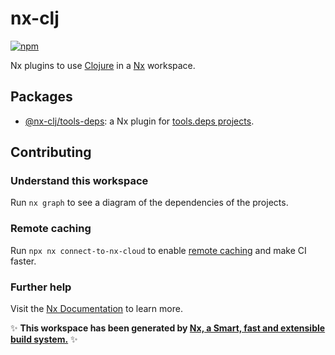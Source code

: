 # nx-clj

[![npm](https://img.shields.io/npm/v/@nx-clj/nx-clj?style=flat-square)](https://www.npmjs.com/package/@nx-clj/nx-clj)

Nx plugins to use [Clojure](clojure.org/) in a [Nx](https://nx.dev/) workspace.

## Packages

- [@nx-clj/tools-deps](packages/tools-deps): a Nx plugin for [tools.deps projects](https://github.com/clojure/tools.deps).

## Contributing

### Understand this workspace

Run `nx graph` to see a diagram of the dependencies of the projects.

### Remote caching

Run `npx nx connect-to-nx-cloud` to enable [remote caching](https://nx.app) and make CI faster.

### Further help

Visit the [Nx Documentation](https://nx.dev) to learn more.

✨ **This workspace has been generated by [Nx, a Smart, fast and extensible build system.](https://nx.dev)** ✨
